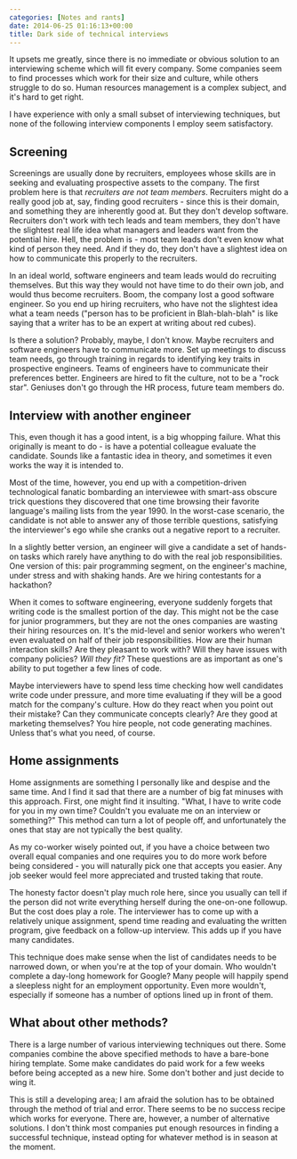 ```yaml
---
categories: [Notes and rants]
date: 2014-06-25 01:16:13+00:00
title: Dark side of technical interviews
---
```


It upsets me greatly, since there is no immediate or obvious solution to an
interviewing scheme which will fit every company. Some companies seem to find
processes which work for their size and culture, while others struggle to do
so. Human resources management is a complex subject, and it's hard to get
right.

I have experience with only a small subset of interviewing techniques, but none
of the following interview components I employ seem satisfactory.

## Screening

Screenings are usually done by recruiters, employees whose skills are in
seeking and evaluating prospective assets to the company. The first problem
here is that _recruiters are not team members_. Recruiters might do a really
good job at, say, finding good recruiters - since this is their domain, and
something they are inherently good at. But they don't develop software.
Recruiters don't work with tech leads and team members, they don't have the
slightest real life idea what managers and leaders want from the potential
hire. Hell, the problem is - most team leads don't even know what kind of
person they need. And if they do, they don't have a slightest idea on how to
communicate this properly to the recruiters.

In an ideal world, software engineers and team leads would do recruiting
themselves. But this way they would not have time to do their own job, and
would thus become recruiters. Boom, the company lost a good software engineer.
So you end up hiring recruiters, who have not the slightest idea what a team
needs ("person has to be proficient in Blah-blah-blah" is like saying that a
writer has to be an expert at writing about red cubes).

Is there a solution? Probably, maybe, I don't know. Maybe recruiters and
software engineers have to communicate more. Set up meetings to discuss team
needs, go through training in regards to identifying key traits in prospective
engineers. Teams of engineers have to communicate their preferences better.
Engineers are hired to fit the culture, not to be a "rock star". Geniuses don't
go through the HR process, future team members do.

## Interview with another engineer

This, even though it has a good intent, is a big whopping failure. What this
originally is meant to do - is have a potential colleague evaluate the
candidate. Sounds like a fantastic idea in theory, and sometimes it even works
the way it is intended to.

Most of the time, however, you end up with a competition-driven technological
fanatic bombarding an interviewee with smart-ass obscure trick questions they
discovered that one time browsing their favorite language's mailing lists from
the year 1990. In the worst-case scenario, the candidate is not able to answer
any of those terrible questions, satisfying the interviewer's ego while she
cranks out a negative report to a recruiter.

In a slightly better version, an engineer will give a candidate a set of
hands-on tasks which rarely have anything to do with the real job
responsibilities. One version of this: pair programming segment, on the
engineer's machine, under stress and with shaking hands. Are we hiring
contestants for a hackathon?

When it comes to software engineering, everyone suddenly forgets that writing
code is the smallest portion of the day. This might not be the case for junior
programmers, but they are not the ones companies are wasting their hiring
resources on. It's the mid-level and senior workers who weren't even evaluated
on half of their job responsibilities. How are their human interaction skills?
Are they pleasant to work with? Will they have issues with company policies?
_Will they fit?_ These questions are as important as one's ability to put
together a few lines of code.

Maybe interviewers have to spend less time checking how well candidates write
code under pressure, and more time evaluating if they will be a good match for
the company's culture. How do they react when you point out their mistake? Can
they communicate concepts clearly? Are they good at marketing themselves? You
hire people, not code generating machines. Unless that's what you need, of
course.

## Home assignments

Home assignments are something I personally like and despise and the same time.
And I find it sad that there are a number of big fat minuses with this
approach. First, one might find it insulting. "What, I have to write code for
you in my own time? Couldn't you evaluate me on an interview or something?"
This method can turn a lot of people off, and unfortunately the ones that stay
are not typically the best quality.

As my co-worker wisely pointed out, if you have a choice between two overall
equal companies and one requires you to do more work before being considered -
you will naturally pick one that accepts you easier. Any job seeker would feel
more appreciated and trusted taking that route.

The honesty factor doesn't play much role here, since you usually can tell if
the person did not write everything herself during the one-on-one followup. But
the cost does play a role. The interviewer has to come up with a relatively
unique assignment, spend time reading and evaluating the written program, give
feedback on a follow-up interview. This adds up if you have many candidates.

This technique does make sense when the list of candidates needs to be narrowed
down, or when you're at the top of your domain. Who wouldn't complete a
day-long homework for Google? Many people will happily spend a sleepless night
for an employment opportunity. Even more wouldn't, especially if someone has a
number of options lined up in front of them.

## What about other methods?

There is a large number of various interviewing techniques out there. Some
companies combine the above specified methods to have a bare-bone hiring
template. Some make candidates do paid work for a few weeks before being
accepted as a new hire. Some don't bother and just decide to wing it.

This is still a developing area; I am afraid the solution has to be obtained
through the method of trial and error. There seems to be no success recipe
which works for everyone. There are, however, a number of alternative
solutions. I don't think most companies put enough resources in finding a
successful technique, instead opting for whatever method is in season at the
moment.
